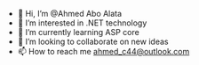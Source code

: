 - 👋 Hi, I’m @Ahmed Abo Alata
- 👀 I’m interested in .NET technology 
- 🌱 I’m currently learning ASP core 
- 💞️ I’m looking to collaborate on new ideas
- 📫 How to reach me ahmed_c44@outlook.com 

<!---
Ahmed01281/Ahmed01281 is a ✨ special ✨ repository because its `README.md` (this file) appears on your GitHub profile.
You can click the Preview link to take a look at your changes.
--->
